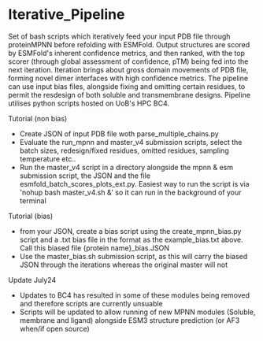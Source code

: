# Iterative_Pipeline

Set of bash scripts which iteratively feed your input PDB file through proteinMPNN before refolding with ESMFold. Output structures are scored by ESMFold's inherent confidence metrics, and then ranked, with the top scorer (through global assessment of confidence, pTM) being fed into the next iteration. Iteration brings about gross domain movements of PDB file, forming novel dimer interfaces with high confidence metrics. The pipeline can use input bias files, alongside fixing and omitting certain residues, to permit the resdesign of both soluble and transmembrane designs. Pipeline utilises python scripts hosted on UoB's HPC BC4.

Tutorial (non bias)
- Create JSON of input PDB file woth parse_multiple_chains.py
- Evaluate the run_mpnn and master_v4 submission scripts, select the batch sizes, redesign/fixed residues, omitted residues, sampling temperature etc..
- Run the master_v4 script in a directory alongside the mpnn & esm submission script, the JSON and the file esmfold_batch_scores_plots_ext.py. Easiest way to run the script is via 'nohup bash master_v4.sh &' so it can run in the background of your terminal

Tutorial (bias)
- from your JSON, create a bias script using the create_mpnn_bias.py script and a .txt bias file in the format as the example_bias.txt above. Call this biased file {protein name}_bias.JSON
- Use the master_bias.sh submission script, as this will carry the biased JSON through the iterations whereas the original master will not 

Update July24
- Updates to BC4 has resulted in some of these modules being removed and therefore scripts are currently unsuable
- Scripts will be updated to allow running of new MPNN modules (Soluble, membrane and ligand) alongside ESM3 structure prediction (or AF3 when/if open source)

